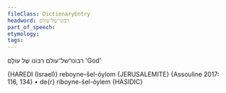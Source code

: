 ```yaml
---
fileClass: DictionaryEntry
headword: רבונו־של־עולם
part_of_speech: 
etymology: 
tags: 
---
```

רבונו־של־עולם
רִבּוֹנוֹ שֶׁל עוֹלָם
'God'

{HAREDI (Israel)}
reboyne-šel-óylom {JERUSALEMITE} {Assouline 2017: 116, 134}
	•	de{r} riboyne-šel-óylem {HASIDIC}
